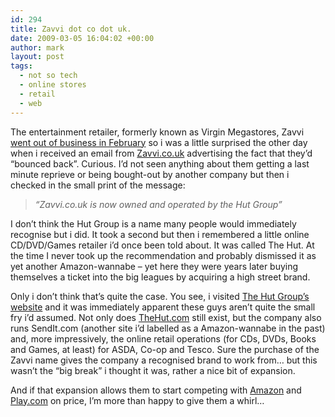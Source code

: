 ```yaml
---
id: 294
title: Zavvi dot co dot uk.
date: 2009-03-05 16:04:02 +00:00
author: mark
layout: post
tags:
  - not so tech
  - online stores
  - retail
  - web
---
```

The entertainment retailer, formerly known as Virgin Megastores, Zavvi [went out of business in February](http://news.bbc.co.uk/1/hi/business/7897506.stm) so i was a little surprised the other day when i received an email from [Zavvi.co.uk](http://www.zavvi.co.uk/) advertising the fact that they&#8217;d &#8220;bounced back&#8221;. Curious. I&#8217;d not seen anything about them getting a last minute reprieve or being bought-out by another company but then i checked in the small print of the message:

> _&#8220;Zavvi.co.uk is now owned and operated by the Hut Group&#8221;_

I don&#8217;t think the Hut Group is a name many people would immediately recognise but i did. It took a second but then i remembered a little online CD/DVD/Games retailer i&#8217;d once been told about. It was called The Hut. At the time I never took up the recommendation and probably dismissed it as yet another Amazon-wannabe &#8211; yet here they were years later buying themselves a ticket into the big leagues by acquiring a high street brand.

Only i don&#8217;t think that&#8217;s quite the case. You see, i visited [The Hut Group&#8217;s website](http://www.thehutgroup.com/) and it was immediately apparent these guys aren&#8217;t quite the small fry i&#8217;d assumed. Not only does [TheHut.com](http://www.thehut.com/) still exist, but the company also runs SendIt.com (another site i&#8217;d labelled as a Amazon-wannabe in the past) and, more impressively, the online retail operations (for CDs, DVDs, Books and Games, at least) for ASDA, Co-op and Tesco. Sure the purchase of the Zavvi name gives the company a recognised brand to work from&#8230; but this wasn&#8217;t the &#8220;big break&#8221; i thought it was, rather a nice bit of expansion.

And if that expansion allows them to start competing with [Amazon](http://www.amazon.co.uk/) and [Play.com](http://www.play.com/) on price, I&#8217;m more than happy to give them a whirl&#8230;